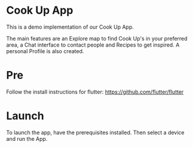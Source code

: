 # Cook Up App

This is a demo implementation of our Cook Up App.

The main features are an Explore map to find Cook Up's in your preferred area, a Chat interface to contact people and Recipes to get inspired. A personal Profile is also created.

# Pre

Follow the install instructions for flutter: https://github.com/flutter/flutter

# Launch

To launch the app, have the prerequisites installed. Then select a device and run the App.
